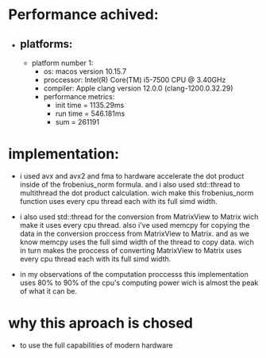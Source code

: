 # Performance achived:
  * ## platforms:
    - platform number 1:
      - os: macos version 10.15.7
      - proccessor:  Intel(R) Core(TM) i5-7500 CPU @ 3.40GHz
      - compiler: Apple clang version 12.0.0 (clang-1200.0.32.29)
      - performance metrics:
          - init time = 1135.29ms
          - run time = 546.181ms
          - sum = 261191

# implementation:
- i used avx and avx2 and fma to hardware accelerate the dot product inside of the frobenius_norm formula.
and i also used std::thread to multithread the dot product calculation.
wich make this frobenius_norm function uses every cpu thread each with its full simd width.

- i also used std::thread for the conversion from MatrixView to Matrix wich make it uses every cpu thread.
also i've used memcpy for copying the data in the conversion proccess from MatrixView to Matrix.
and as we know memcpy uses the full simd width of the thread to copy data.
wich in turn makes the proccess of converting MatrixView to Matrix uses every cpu thread each with its full simd width.

- in my observations of the computation proccesss this implementation uses 80% to 90% of the cpu's computing power wich is almost the peak of what it can be.

# why this aproach is chosed
- to use the full capabilities of modern hardware
